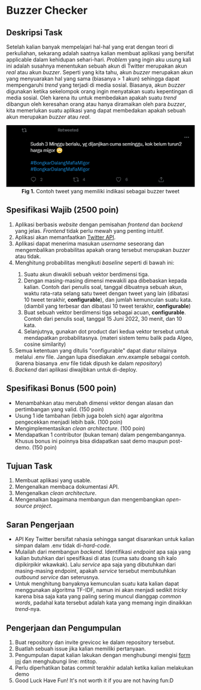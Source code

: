# Buzzer Checker

## Deskripsi Task
Setelah kalian banyak mempelajari hal-hal yang erat dengan teori di perkuliahan, sekarang adalah saatnya kalian membuat aplikasi yang bersifat applicable dalam kehidupan sehari-hari. *Problem* yang ingin aku usung kali ini adalah susahnya menentukan sebuah akun di Twitter merupakan akun *real* atau akun *buzzer*. Seperti yang kita tahu, akun *buzzer* merupakan akun yang menyuarakan hal yang sama (biasanya > 1 akun) sehingga dapat mempengaruhi *trend* yang terjadi di media sosial. Biasanya, akun *buzzer* digunakan ketika sekelompok orang ingin menyatakan suatu kepentingan di media sosial. Oleh karena itu untuk membedakan apakah suatu *trend* dibangun oleh keresahan orang atau hanya diramaikan oleh para *buzzer*, kita memerlukan suatu aplikasi yang dapat membedakan apakah sebuah akun merupakan *buzzer* atau *real*.

<div align=center>
<img src="./img/example1.PNG">
<br>
  <b>Fig 1.</b> Contoh tweet yang memiliki indikasi sebagai buzzer tweet
<br>
</div>

## Spesifikasi Wajib (2500 poin)
<ol>
  <li>Aplikasi berbasis <i>website</i> dengan pemisahan <i>frontend</i> dan <i>backend</i> yang jelas. <i>Frontend</i> tidak perlu mewah yang penting intuitif.</li>
  <li>Aplikasi akan memanfaatkan <a href=https://developer.twitter.com/en/docs/twitter-api>Twitter API</a>.</li>
  <li>Aplikasi dapat menerima masukan <i>username</i> seseorang dan mengembalikan probabilitas apakah orang tersebut merupakan <i>buzzer</i> atau tidak.</li>
  <li>Menghitung probabilitas mengikuti <i>baseline</i> seperti di bawah ini:</li>
  <ol>
    <li>Suatu akun diwakili sebuah vektor berdimensi tiga.</li>
    <li>Dengan masing-masing dimensi mewakili apa dibebaskan kepada kalian. Contoh dari penulis soal, tanggal dibuatnya sebuah akun, waktu rata-rata selang satu tweet dengan tweet yang lain (dibatasi 10 tweet terakhir, <b>configurable</b>), dan jumlah kemunculan suatu kata. (diambil yang terbesar dan dibatasi 10 tweet terakhir, <b>configurable</b>)</li>
    <li>Buat sebuah vektor berdimensi tiga sebagai acuan, <b>configurable</b>. Contoh dari penulis soal, tanggal 15 Juni 2022, 30 menit, dan 10 kata.</li>
    <li>Selanjutnya, gunakan dot product dari kedua vektor tersebut untuk mendapatkan probabilitasnya. (materi sistem temu balik pada Algeo, cosine similarity)</li>
   </ol>
  <li>Semua ketentuan yang ditulis "configurable" dapat diatur nilainya melalui .env file. Jangan lupa disediakan .env.example sebagai contoh. (karena biasanya .env file tidak dipush ke dalam <i>repository</i>)</li>
  <li><i>Backend</i> dari aplikasi diwajibkan untuk di-deploy.</li>
</ol>

## Spesifikasi Bonus (500 poin)
<ul>
  <li>Menambahkan atau merubah dimensi vektor dengan alasan dan pertimbangan yang valid. (150 poin)</li>
  <li>Usung 1 ide tambahan (lebih juga boleh sich) agar algoritma pengecekkan menjadi lebih baik. (100 poin)</li>
  <li>Mengimplementasikan <i>clean architecture</i>. (100 poin)</li>
  <li>Mendapatkan 1 contributor (bukan teman) dalam pengembangannya. Khusus bonus ini poinnya bisa didapatkan saat demo maupun post-demo. (150 poin)</li>
</ul>

## Tujuan Task
<ol>
  <li>Membuat aplikasi yang usable.</li>
  <li>Mengenalkan membaca dokumentasi API.</li>
  <li>Mengenalkan <i>clean architecture</i>.</li>
  <li>Mengenalkan bagaimana membangun dan mengembangkan <i>open-source project</i>.</li>
</ol>

## Saran Pengerjaan
<ul>
  <li>API Key Twitter bersifat rahasia sehingga sangat disarankan untuk kalian simpan dalam .env tidak di-<i>hard-code</i>.</li>
  <li>Mulailah dari membangun <i>backend</i>. Identifikasi <i>endpoint</i> apa saja yang kalian butuhkan dari spesifikasi di atas (cuma satu doang sih kalo dipikirpikir wkawkak). Lalu <i>service</i> apa saja yang dibutuhkan dari masing-masing endpoint, apakah <i>service</i> tersebut membutuhkan <i>outbound service</i> dan seterusnya. </li>
  <li>Untuk menghitung banyaknya kemunculan suatu kata kalian dapat menggunakan algoritma TF-IDF, namun ini akan menjadi sedikit <i>tricky</i> karena bisa saja kata yang paling sering muncul dianggap <i>common words</i>, padahal kata tersebut adalah kata yang memang ingin dinaikkan <i>trend</i>-nya.</li>
</ul>

## Pengerjaan dan Pengumpulan
<ol>
  <li>Buat repository dan invite grevicoc ke dalam repository tersebut.</li>
  <li>Buatlah sebuah issue jika kalian memiliki pertanyaan.</li>
  <li>Pengumpulan dapat kalian lakukan dengan menghubungi mengisi <a href="https://docs.google.com/forms/d/e/1FAIpQLSes4nTI-vuL3IsVAqRPet2ongHGtm0hU5A8UCBnL012vmvwXA/viewform?usp=sf_link">form ini</a> dan menghubungi line: mtitop.</li>
  <li>Perlu diperhatikan batas commit terakhir adalah ketika kalian melakukan demo</li>
  <li>Good Luck Have Fun! It's not worth it if you are not having fun:D</li>
</ol>
